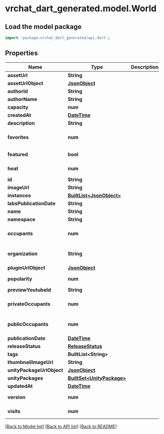 # vrchat_dart_generated.model.World

## Load the model package
```dart
import 'package:vrchat_dart_generated/api.dart';
```

## Properties
Name | Type | Description | Notes
------------ | ------------- | ------------- | -------------
**assetUrl** | **String** |  | 
**assetUrlObject** | [**JsonObject**](.md) |  | 
**authorId** | **String** |  | 
**authorName** | **String** |  | 
**capacity** | **num** |  | 
**createdAt** | [**DateTime**](DateTime.md) |  | 
**description** | **String** |  | 
**favorites** | **num** |  | [optional] [default to 0]
**featured** | **bool** |  | [default to false]
**heat** | **num** |  | [default to 0]
**id** | **String** |  | 
**imageUrl** | **String** |  | 
**instances** | [**BuiltList&lt;JsonObject&gt;**](JsonObject.md) |  | [optional] 
**labsPublicationDate** | **String** |  | 
**name** | **String** |  | 
**namespace** | **String** |  | 
**occupants** | **num** |  | [optional] [default to 0]
**organization** | **String** |  | [default to 'vrchat']
**pluginUrlObject** | [**JsonObject**](.md) |  | 
**popularity** | **num** |  | [default to 0]
**previewYoutubeId** | **String** |  | [optional] 
**privateOccupants** | **num** |  | [optional] [default to 0]
**publicOccupants** | **num** |  | [optional] [default to 0]
**publicationDate** | [**DateTime**](DateTime.md) |  | 
**releaseStatus** | [**ReleaseStatus**](ReleaseStatus.md) |  | 
**tags** | **BuiltList&lt;String&gt;** |  | 
**thumbnailImageUrl** | **String** |  | 
**unityPackageUrlObject** | [**JsonObject**](.md) |  | 
**unityPackages** | [**BuiltSet&lt;UnityPackage&gt;**](UnityPackage.md) |  | 
**updatedAt** | [**DateTime**](DateTime.md) |  | 
**version** | **num** |  | [default to 0]
**visits** | **num** |  | [default to 0]

[[Back to Model list]](../README.md#documentation-for-models) [[Back to API list]](../README.md#documentation-for-api-endpoints) [[Back to README]](../README.md)


